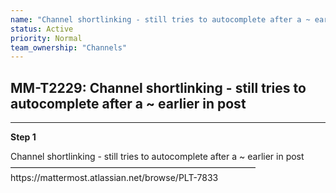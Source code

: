 ```yaml
---
name: "Channel shortlinking - still tries to autocomplete after a ~ earlier in post"
status: Active
priority: Normal
team_ownership: "Channels"
---
```


## MM-T2229: Channel shortlinking - still tries to autocomplete after a ~ earlier in post

---

**Step 1**

Channel shortlinking - still tries to autocomplete after a \~ earlier in post\
————————————————————————————\
https\://mattermost.atlassian.net/browse/PLT-7833
